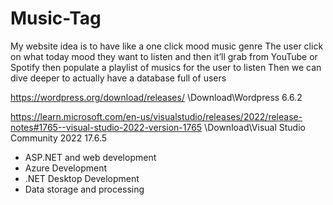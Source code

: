 # Music-Tag

My website idea is to have like a one click mood music genre
The user click on what today mood they want to listen and then it’ll grab from YouTube or Spotify then populate a playlist of musics for the user to listen
Then we can dive deeper to actually have a database full of users

https://wordpress.org/download/releases/
\Download\Wordpress 6.6.2

https://learn.microsoft.com/en-us/visualstudio/releases/2022/release-notes#1765--visual-studio-2022-version-1765
\Download\Visual Studio Community 2022 17.6.5
-   ASP.NET and web development
-   Azure Development
-   .NET Desktop Development
-   Data storage and processing

